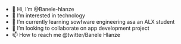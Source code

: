 - 👋 Hi, I’m @Banele-hlanze
- 👀 I’m interested in technology
- 🌱 I’m currently learning sowfware engineering asa an ALX student
- 💞️ I’m looking to collaborate on app development project
- 📫 How to reach me @twitter/Banele Hlanze

<!---
Banele-hlanze/Banele-hlanze is a ✨ special ✨ repository because its `README.md` (this file) appears on your GitHub profile.
You can click the Preview link to take a look at your changes.
--->
